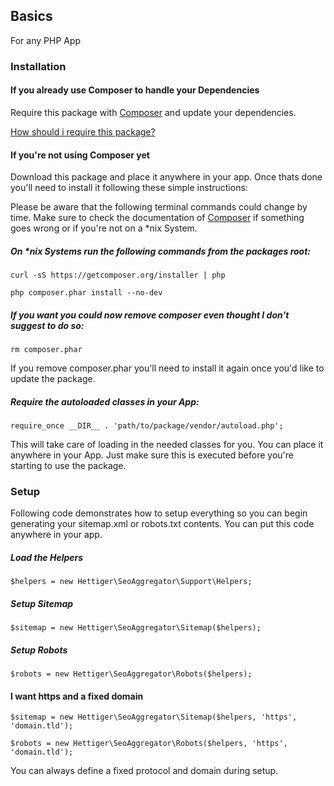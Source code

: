 ## Basics

For any PHP App

### Installation

#### If you already use Composer to handle your Dependencies

Require this package with [Composer](https://getcomposer.org) and update your dependencies.

[How should i require this package?](/../../readme.md#require-with-composer--current-suggestion)

#### If you're not using Composer yet

Download this package and place it anywhere in your app. Once thats done you'll need to install it following these simple instructions:

Please be aware that the following terminal commands could change by time. Make sure to check the documentation of
[Composer](https://getcomposer.org) if something goes wrong or if you're not on a *nix System.

##### On *nix Systems run the following commands from the packages root:

    curl -sS https://getcomposer.org/installer | php

    php composer.phar install --no-dev

##### If you want you could now remove composer even thought I don't suggest to do so:

    rm composer.phar
    
If you remove composer.phar you'll need to install it again once you'd like to update the package.

##### Require the autoloaded classes in your App:

	require_once __DIR__ . 'path/to/package/vendor/autoload.php';

This will take care of loading in the needed classes for you. You can place it anywhere in your App. Just make sure this is executed before you're starting to use the package.

### Setup

Following code demonstrates how to setup everything so you can begin generating your sitemap.xml or robots.txt contents.
You can put this code anywhere in your app.

##### Load the Helpers

    $helpers = new Hettiger\SeoAggregator\Support\Helpers;

##### Setup Sitemap

    $sitemap = new Hettiger\SeoAggregator\Sitemap($helpers);

##### Setup Robots

    $robots = new Hettiger\SeoAggregator\Robots($helpers);
    
#### I want https and a fixed domain

	$sitemap = new Hettiger\SeoAggregator\Sitemap($helpers, 'https', 'domain.tld');
	
	$robots = new Hettiger\SeoAggregator\Robots($helpers, 'https', 'domain.tld');
	
You can always define a fixed protocol and domain during setup.
